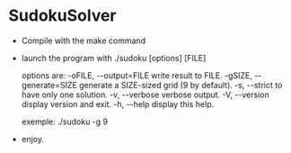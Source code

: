 # SudokuSolver
- Compile with the make command

- launch the program with ./sudoku [options] [FILE]

    options are:
      -oFILE,  --output=FILE    write result to FILE.
      -gSIZE,  --generate=SIZE  generate a SIZE-sized grid (9 by default).
      -s,      --strict         to have only one solution.
      -v,      --verbose        verbose output.
      -V,      --version        display version and exit.
      -h,      --help           display this help.
      
    exemple:
    ./sudoku -g 9

- enjoy.
 

